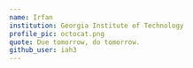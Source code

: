 ```yaml
---
name: Irfan
institution: Georgia Institute of Technology
profile_pic: octocat.png
quote: Due tomorrow, do tomorrow.
github_user: iah3
---
```

